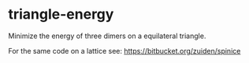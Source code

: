 # triangle-energy

Minimize the energy of three dimers on a equilateral triangle.

For the same code on a lattice see: https://bitbucket.org/zuiden/spinice
